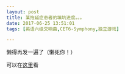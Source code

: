 ```yaml
---
layout: post
title: 某拖延症患者的填坑进度。。。
date: 2017-06-25 13:51:01
tags: [英语六级交响曲,CET6-Symphony,独立游戏]

---
```

懒得再发一遍了（懒死你！）

可以在[这里](http://rm.66rpg.com/forum.php?mod=viewthread&tid=401216&extra=page%3D1&_dsign=74d818eb)看